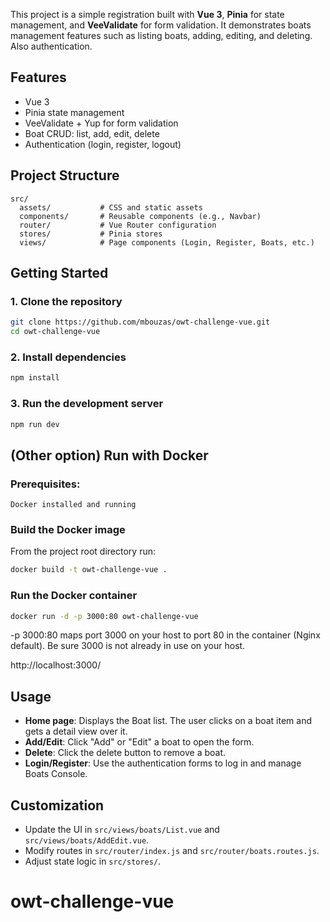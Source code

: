
This project is a simple registration built with **Vue 3**, **Pinia** for state management, and **VeeValidate** for form validation. It demonstrates boats management features such as listing boats, adding, editing, and deleting. Also authentication.

## Features

- Vue 3
- Pinia state management
- VeeValidate + Yup for form validation
- Boat CRUD: list, add, edit, delete
- Authentication (login, register, logout)

## Project Structure

```
src/
  assets/           # CSS and static assets
  components/       # Reusable components (e.g., Navbar)
  router/           # Vue Router configuration
  stores/           # Pinia stores
  views/            # Page components (Login, Register, Boats, etc.)
```

## Getting Started

### 1. Clone the repository
```bash
git clone https://github.com/mbouzas/owt-challenge-vue.git
cd owt-challenge-vue
```

### 2. Install dependencies

```bash
npm install
```

### 3. Run the development server

```bash
npm run dev
```


## (Other option) Run with Docker

### Prerequisites:

    Docker installed and running


### Build the Docker image

From the project root directory run:

```bash
docker build -t owt-challenge-vue .
```
### Run the Docker container

```bash
docker run -d -p 3000:80 owt-challenge-vue
```
-p 3000:80 maps port 3000 on your host to port 80 in the container (Nginx default). Be sure 3000 is not already in use on your host.

http://localhost:3000/

## Usage

- **Home page**: Displays the  Boat list. The user clicks on a boat item and gets a detail view over it.
- **Add/Edit**: Click "Add" or "Edit" a boat to open the form.
- **Delete**: Click the delete button to remove a boat.
- **Login/Register**: Use the authentication forms to log in and manage Boats Console.

## Customization

- Update the UI in `src/views/boats/List.vue` and `src/views/boats/AddEdit.vue`.
- Modify routes in `src/router/index.js` and `src/router/boats.routes.js`.
- Adjust state logic in `src/stores/`.
# owt-challenge-vue
